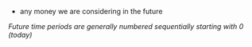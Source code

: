- any money we are considering in the future

*Future time periods are generally numbered sequentially starting with 0 (today)*